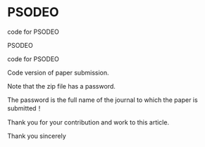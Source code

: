 # PSODEO
code for PSODEO

PSODEO

code for PSODEO

Code version of paper submission.

Note that the zip file has a password.

The password is the full name of the journal to which the paper is submitted！

Thank you for your contribution and work to this article.

Thank you sincerely
